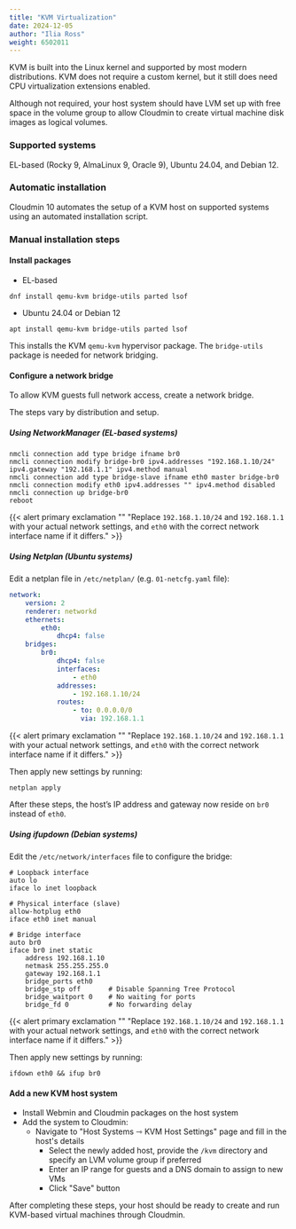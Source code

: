 ```yaml
---
title: "KVM Virtualization"
date: 2024-12-05
author: "Ilia Ross"
weight: 6502011
---
```


KVM is built into the Linux kernel and supported by most modern distributions. KVM does not require a custom kernel, but it still does need CPU virtualization extensions enabled.

Although not required, your host system should have LVM set up with free space in the volume group to allow Cloudmin to create virtual machine disk images as logical volumes.

### Supported systems
EL-based (Rocky 9, AlmaLinux 9, Oracle 9), Ubuntu 24.04, and Debian 12.

### Automatic installation

Cloudmin 10 automates the setup of a KVM host on supported systems using an automated installation script.

### Manual installation steps

#### Install packages

- EL-based

```shell
dnf install qemu-kvm bridge-utils parted lsof
```

- Ubuntu 24.04 or Debian 12

```shell
apt install qemu-kvm bridge-utils parted lsof
```

This installs the KVM `qemu-kvm` hypervisor package. The `bridge-utils` package is needed for network bridging.

#### Configure a network bridge

To allow KVM guests full network access, create a network bridge.

The steps vary by distribution and setup.

##### Using NetworkManager (EL-based systems)

```shell
nmcli connection add type bridge ifname br0
nmcli connection modify bridge-br0 ipv4.addresses "192.168.1.10/24" ipv4.gateway "192.168.1.1" ipv4.method manual
nmcli connection add type bridge-slave ifname eth0 master bridge-br0
nmcli connection modify eth0 ipv4.addresses "" ipv4.method disabled
nmcli connection up bridge-br0
reboot
```

{{< alert primary exclamation "" "Replace `192.168.1.10/24` and `192.168.1.1` with your actual network settings, and `eth0` with the correct network interface name if it differs." >}}

##### Using Netplan (Ubuntu systems)

Edit a netplan file in `/etc/netplan/` (e.g. `01-netcfg.yaml` file):

```yaml
network:
    version: 2
    renderer: networkd
    ethernets:
        eth0:
            dhcp4: false
    bridges:
        br0:
            dhcp4: false
            interfaces:
                - eth0
            addresses:
                - 192.168.1.10/24
            routes:
                - to: 0.0.0.0/0
                  via: 192.168.1.1
```

{{< alert primary exclamation "" "Replace `192.168.1.10/24` and `192.168.1.1` with your actual network settings, and `eth0` with the correct network interface name if it differs." >}}

Then apply new settings by running:

```shell
netplan apply
```

After these steps, the host’s IP address and gateway now reside on `br0` instead of `eth0`.

##### Using ifupdown (Debian systems)

Edit the `/etc/network/interfaces` file to configure the bridge:

```
# Loopback interface
auto lo
iface lo inet loopback

# Physical interface (slave)
allow-hotplug eth0
iface eth0 inet manual

# Bridge interface
auto br0
iface br0 inet static
    address 192.168.1.10
    netmask 255.255.255.0
    gateway 192.168.1.1
    bridge_ports eth0
    bridge_stp off       # Disable Spanning Tree Protocol
    bridge_waitport 0    # No waiting for ports
    bridge_fd 0          # No forwarding delay
```

{{< alert primary exclamation "" "Replace `192.168.1.10/24` and `192.168.1.1` with your actual network settings, and `eth0` with the correct network interface name if it differs." >}}

Then apply new settings by running:

```shell
ifdown eth0 && ifup br0
```

#### Add a new KVM host system
- Install Webmin and Cloudmin packages on the host system
- Add the system to Cloudmin:
    - Navigate to "Host Systems ⇾ KVM Host Settings" page and fill in the host's details
      - Select the newly added host, provide the `/kvm` directory and specify an LVM volume group if preferred
      - Enter an IP range for guests and a DNS domain to assign to new VMs
      - Click "Save" button

After completing these steps, your host should be ready to create and run KVM-based virtual machines through Cloudmin.
